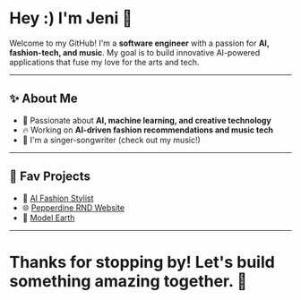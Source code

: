 # Hey :) I'm **Jeni** 🦋

Welcome to my GitHub! I'm a **software engineer** with a passion for **AI, fashion-tech, and music**. My goal is to build innovative AI-powered applications that fuse my love for the arts and tech.

---

## ✨ About Me

- 🧠 Passionate about **AI, machine learning, and creative technology**
- 🔥 Working on **AI-driven fashion recommendations and music tech**
- 🎤 I'm a singer-songwriter (check out my music!)

---

## 🌟 Fav Projects
- 🎨 [AI Fashion Stylist](https://github.com/jenniferbeni/AI-Stylist-)
- 🌐 [Pepperdine RND Website](https://github.com/jenniferbeni/RnD-Website)
- 👥 [Model Earth](https://github.com/ModelEarth/home)

--- 
# Thanks for stopping by! Let's build something amazing together. 💜

